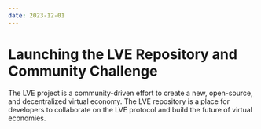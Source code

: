 ```yaml
---
date: 2023-12-01
---
```

# Launching the LVE Repository and Community Challenge

The LVE project is a community-driven effort to create a new, open-source, and decentralized virtual economy. The LVE repository is a place for developers to collaborate on the LVE protocol and build the future of virtual economies.
